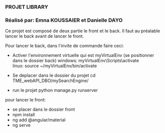 ### PROJET LIBRARY
### Réalisé par: Emna KOUSSAIER et Danielle DAYO

Ce projet est composé de deux partie le front et le back.
Il faut au préalable lancer le back avant de lancer le front.

Pour lancer le back, dans l'invite de commande faire ceci:

- Activer l'environnement virtuelle qui est myVirtualEnv (se positionner dans le dossier back)
windows: myVirtualEnv\Scripts\activate  
linux: source ~/myVirtualEnv/bin/activate

- Se deplacer dans le dossier du projet
cd TME_webAPI_DBO/mySearchEngine/

- run le projet
python manage.py runserver


pour lancer le front:

- se placer dans le dossier front
- npm install
- ng add @angular/material   
- ng serve




